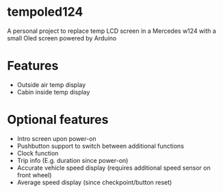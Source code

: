 # tempoled124
A personal project to replace temp LCD screen in a Mercedes w124 with a small Oled screen powered by Arduino

# Features
- Outside air temp display
- Cabin inside temp display

# Optional features
- Intro screen upon power-on
- Pushbutton support to switch between additional functions
- Clock function
- Trip info (E.g. duration since power-on)
- Accurate vehicle speed display (requires additional speed sensor on front wheel)
- Average speed display (since checkpoint/button reset)
